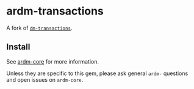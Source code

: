 # ardm-transactions

A fork of [`dm-transactions`](https://github.com/datamapper/dm-transactions).

## Install

See [ardm-core](https://github.com/ar-dm/ardm-core) for more information.

Unless they are specific to this gem, please ask general `ardm-` questions
and open issues on `ardm-core`.
